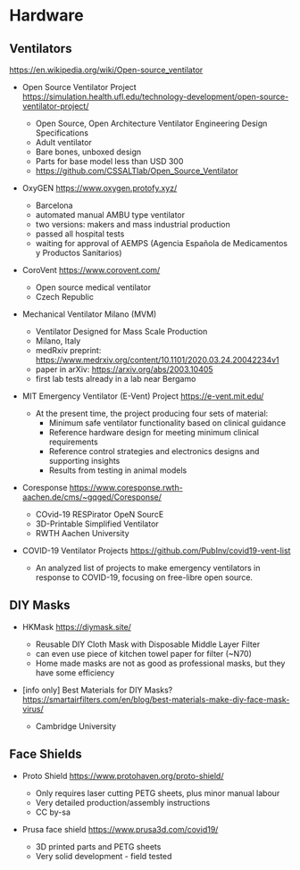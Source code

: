# Hardware

## Ventilators

https://en.wikipedia.org/wiki/Open-source_ventilator

- Open Source Ventilator Project https://simulation.health.ufl.edu/technology-development/open-source-ventilator-project/
  - Open Source, Open Architecture Ventilator Engineering Design Specifications
  - Adult ventilator
  - Bare bones, unboxed design
  - Parts for base model less than USD 300
  - https://github.com/CSSALTlab/Open_Source_Ventilator

- OxyGEN https://www.oxygen.protofy.xyz/
  - Barcelona
  - automated manual AMBU type ventilator
  - two versions: makers and mass industrial production
  - passed all hospital tests
  - waiting for approval of AEMPS (Agencia Española de Medicamentos y Productos Sanitarios)

- CoroVent https://www.corovent.com/
  - Open source medical ventilator
  - Czech Republic

- Mechanical Ventilator Milano (MVM)
  - Ventilator Designed for Mass Scale Production
  - Milano, Italy
  - medRxiv preprint: https://www.medrxiv.org/content/10.1101/2020.03.24.20042234v1
  - paper in arXiv: https://arxiv.org/abs/2003.10405
  - first lab tests already in a lab near Bergamo
  
- MIT Emergency Ventilator (E-Vent) Project https://e-vent.mit.edu/ 
  - At the present time, the project  producing four sets of material:
     - Minimum safe ventilator functionality based on clinical guidance
     - Reference hardware design for meeting minimum clinical requirements
     - Reference control strategies and electronics designs and supporting insights
     - Results from testing in animal models

- Coresponse https://www.coresponse.rwth-aachen.de/cms/~gqged/Coresponse/
  - COvid-19 RESPirator OpeN SourcE
  - 3D-Printable Simplified Ventilator
  - RWTH Aachen University
  
- COVID-19 Ventilator Projects https://github.com/PubInv/covid19-vent-list
  - An analyzed list of projects to make emergency ventilators in response to COVID-19, focusing on free-libre open source.


## DIY Masks

- HKMask https://diymask.site/
  - Reusable DIY Cloth Mask with Disposable Middle Layer Filter
  - can even use piece of kitchen towel paper for filter (~N70)
  - Home made masks are not as good as professional masks, but they have some efficiency

- [info only] Best Materials for DIY Masks? https://smartairfilters.com/en/blog/best-materials-make-diy-face-mask-virus/
  - Cambridge University 
  
## Face Shields
  
  - Proto Shield https://www.protohaven.org/proto-shield/
    - Only requires laser cutting PETG sheets, plus minor manual labour
    - Very detailed production/assembly instructions
    - CC by-sa

  - Prusa face shield https://www.prusa3d.com/covid19/
    - 3D printed parts and PETG sheets
    - Very solid development - field tested
    
